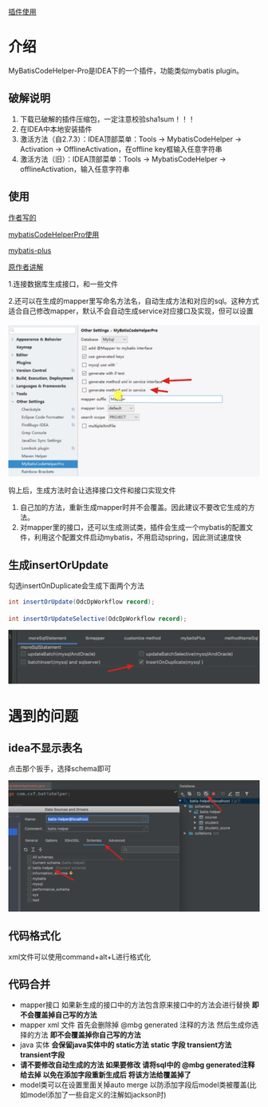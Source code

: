 [插件使用](https://zhile.io/2019/04/23/mybatis-code-helper-pro-crack.html)

# 介绍

MyBatisCodeHelper-Pro是IDEA下的一个插件，功能类似mybatis plugin。

## 破解说明

1. 下载已破解的插件压缩包，一定注意校验sha1sum！！！
2. 在IDEA中本地安装插件
3. 激活方法（自2.7.3）：IDEA顶部菜单：Tools -> MybatisCodeHelper -> Activation -> OfflineActivation，在offline key框输入任意字符串
4. 激活方法（旧）：IDEA顶部菜单：Tools -> MybatisCodeHelper -> offlineActivation，输入任意字符串

## 使用

[作者写的](https://gejun123456.github.io/MyBatisCodeHelper-Pro/#/)

[mybatisCodeHelperPro使用](https://ciweigg2.github.io/2018/10/20/mybatiscodehelperpro-shi-yong/)

[mybatis-plus](https://mp.baomidou.com/guide/mybatisx-idea-plugin.html#%E5%8A%9F%E8%83%BD)

[原作者讲解](https://www.bilibili.com/video/av23458308/)

1.连接数据库生成接口，和一些文件

2.还可以在生成的mapper里写命名方法名，自动生成方法和对应的sql。这种方式适合自己修改mapper，默认不会自动生成service对应接口及实现，但可以设置

<img src="mybatisHelperPro.assets/image-20200516164450140.png" alt="image-20200516164450140" style="zoom:50%;" />

钩上后，生成方法时会让选择接口文件和接口实现文件

1. 自己加的方法，重新生成mapper时并不会覆盖。因此建议不要改它生成的方法。 
2. 对mapper里的接口，还可以生成测试类，插件会生成一个mybatis的配置文件，利用这个配置文件启动mybatis，不用启动spring，因此测试速度快



## 生成insertOrUpdate

勾选insertOnDuplicate会生成下面两个方法

```java
int insertOrUpdate(OdcDpWorkflow record);

int insertOrUpdateSelective(OdcDpWorkflow record);
```

![image-20200618083215825](mybatisHelperPro.assets/image-20200618083215825.png)



# 遇到的问题

## idea不显示表名

点击那个扳手，选择schema即可

![image-20200517224028767](mybatisHelperPro.assets/image-20200517224028767.png)

## 代码格式化

xml文件可以使用command+alt+L进行格式化

## 代码合并

- mapper接口 如果新生成的接口中的方法包含原来接口中的方法会进行替换 **即不会覆盖掉自己写的方法**
- mapper xml 文件 首先会删除掉 @mbg generated 注释的方法 然后生成你选择的方法 **即不会覆盖掉你自己写的方法**
- java 实体 **会保留java实体中的 static方法 static 字段 transient方法 transient字段**
- **请不要修改自动生成的方法 如果要修改 请将sql中的 @mbg generated注释给去掉 以免在添加字段重新生成后 将该方法给覆盖掉了**
- model类可以在设置里面关掉auto merge 以防添加字段后model类被覆盖(比如model添加了一些自定义的注解如jackson时)

